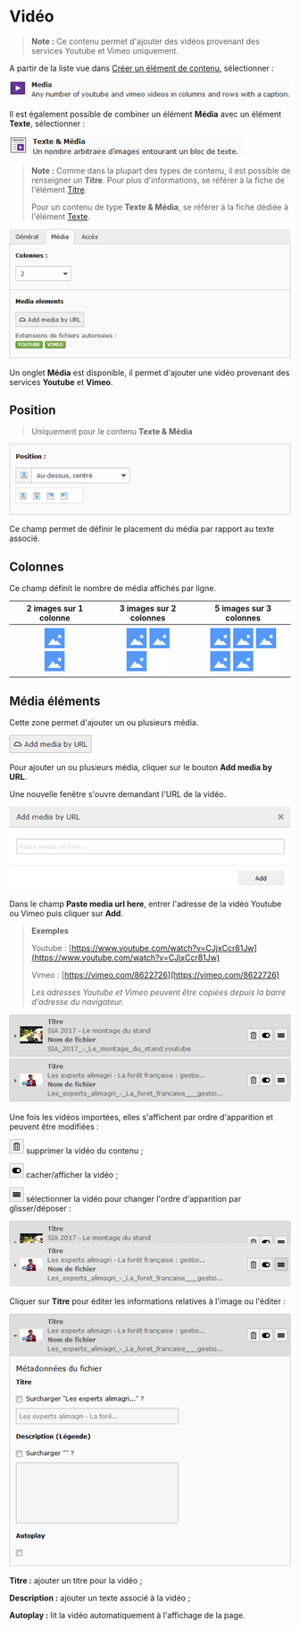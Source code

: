 # Vidéo

> **Note :** Ce contenu permet d'ajouter des vidéos provenant des services Youtube et Vimeo uniquement.

A partir de la liste vue dans [Créer un élément de contenu](../creer-un-element-de-contenu.md), sélectionner :

![](../../../.gitbook/assets/add_content_media.png)

Il est également possible de combiner un élément **Média** avec un élément **Texte**, sélectionner :

![](../../../.gitbook/assets/add_content_media_texte.png)

> **Note :** Comme dans la plupart des types de contenu, il est possible de renseigner un **Titre**. Pour plus d'informations, se référer à la fiche de l'élément [Titre](titre.md).
>
> Pour un contenu de type **Texte & Média**, se référer à la fiche dédiée à l'élément [Texte](texte.md).

![](../../../.gitbook/assets/add_content_media_ong.png)

Un onglet **Média** est disponible, il permet d'ajouter une vidéo provenant des services **Youtube** et **Vimeo**.

## Position

> Uniquement pour le contenu **Texte & Média**

![](../../../.gitbook/assets/add_content_img_pos.png)

Ce champ permet de définir le placement du média par rapport au texte associé.

## **Colonnes**

Ce champ définit le nombre de média affichés par ligne.

| 2 images sur 1 colonne | 3 images sur 2 colonnes | 5 images sur 3 colonnes |
| :---: | :---: | :---: |
| ![](../../../.gitbook/assets/add_content_img_ex3%20%281%29.png) | ![](../../../.gitbook/assets/add_content_img_ex1.png) | ![](../../../.gitbook/assets/add_content_img_ex2.png) |

## Média éléments

Cette zone permet d'ajouter un ou plusieurs média.

![](../../../.gitbook/assets/add_content_media_btn.png)

Pour ajouter un ou plusieurs média, cliquer sur le bouton **Add media by URL**.

Une nouvelle fenêtre s'ouvre demandant l'URL de la vidéo.

![](../../../.gitbook/assets/add_content_media_popup.png)

Dans le champ **Paste media url here**, entrer l'adresse de la vidéo Youtube ou Vimeo puis cliquer sur **Add**.

> **Exemples**
>
> Youtube : [https://www.youtube.com/watch?v=CJjxCcr81Jw](https://www.youtube.com/watch?v=CJjxCcr81Jw)
>
> Vimeo : [https://vimeo.com/8622726](https://vimeo.com/8622726)
>
> _Les adresses Youtube et Vimeo peuvent être copiées depuis la barre d'adresse du navigateur._

![](../../../.gitbook/assets/add_content_media_liste.png)

Une fois les vidéos importées, elles s'affichent par ordre d'apparition et peuvent être modifiées :

![](../../../.gitbook/assets/rm_btn.png) supprimer la vidéo du contenu ;

![](../../../.gitbook/assets/hide_btn.png) cacher/afficher la vidéo ;

![](../../../.gitbook/assets/btn_select%20%281%29.png) sélectionner la vidéo pour changer l'ordre d'apparition par glisser/déposer :

![](../../../.gitbook/assets/add_content_media_ordre.png)

Cliquer sur **Titre** pour éditer les informations relatives à l'image ou l'éditer :

![](../../../.gitbook/assets/add_content_media_detail.png)

**Titre :** ajouter un titre pour la vidéo ;

**Description :** ajouter un texte associé à la vidéo ;

**Autoplay :** lit la vidéo automatiquement à l'affichage de la page.


